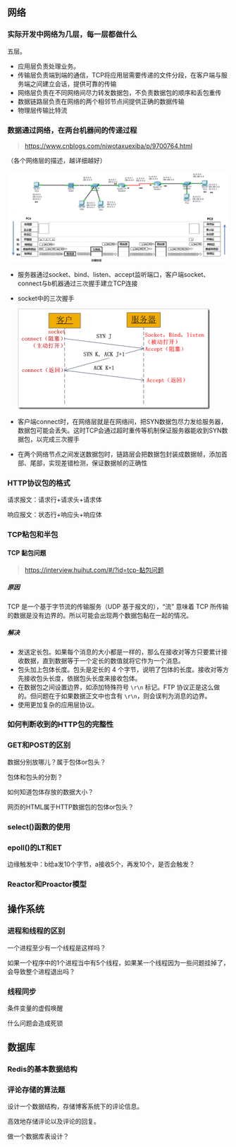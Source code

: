 ## 网络

### 实际开发中网络为几层，每一层都做什么

五层。

- 应用层负责处理业务。
- 传输层负责端到端的通信，TCP将应用层需要传递的文件分段，在客户端与服务端之间建立会话，提供可靠的传输
- 网络层负责在不同网络间尽力转发数据包，不负责数据包的顺序和丢包重传
- 数据链路层负责在网络的两个相邻节点间提供正确的数据传输
- 物理层传输比特流

### 数据通过网络，在两台机器间的传递过程

> https://www.cnblogs.com/niwotaxuexiba/p/9700764.html

（各个网络层的描述，越详细越好）

![网络设备](../images/网络设备.png)

- 服务器通过socket、bind、listen、accept监听端口，客户端socket、connect与b机器通过三次握手建立TCP连接

- socket中的三次握手

  ![201012122157476286](../images/201012122157476286.png)

- 客户端connect时，在网络层就是在网络间，把SYN数据包尽力发给服务器，数据包可能会丢失。这时TCP会通过超时重传等机制保证服务器能收到SYN数据包，以完成三次握手

- 在两个网络节点之间发送数据包时，链路层会把数据包封装成数据帧，添加首部、尾部，实现差错检测，保证数据帧的正确性

### HTTP协议包的格式

请求报文：请求行+请求头+请求体

响应报文：状态行+响应头+响应体

### TCP粘包和半包

#### TCP 黏包问题

> https://interview.huihut.com/#/?id=tcp-黏包问题

##### 原因

TCP 是一个基于字节流的传输服务（UDP 基于报文的），“流” 意味着 TCP 所传输的数据是没有边界的。所以可能会出现两个数据包黏在一起的情况。

##### 解决

- 发送定长包。如果每个消息的大小都是一样的，那么在接收对等方只要累计接收数据，直到数据等于一个定长的数值就将它作为一个消息。
- 包头加上包体长度。包头是定长的 4 个字节，说明了包体的长度。接收对等方先接收包头长度，依据包头长度来接收包体。
- 在数据包之间设置边界，如添加特殊符号 `\r\n` 标记。FTP 协议正是这么做的。但问题在于如果数据正文中也含有 `\r\n`，则会误判为消息的边界。
- 使用更加复杂的应用层协议。



### 如何判断收到的HTTP包的完整性



### GET和POST的区别

数据分别放哪儿？属于包体or包头？

包体和包头的分割？

如何知道包体存放的数据大小？

网页的HTML属于HTTP数据包的包体or包头？



### select()函数的使用



### epoll()的LT和ET

边缘触发中：b给a发10个字节，a接收5个，再发10个，是否会触发？

### Reactor和Proactor模型

## 操作系统

### 进程和线程的区别

一个进程至少有一个线程是这样吗？

如果一个程序中的1个进程当中有5个线程，如果某一个线程因为一些问题挂掉了，会导致整个进程退出吗？

### 线程同步

条件变量的虚假唤醒

什么问题会造成死锁

## 数据库

### Redis的基本数据结构



### 评论存储的算法题

设计一个数据结构，存储博客系统下的评论信息。

高效地存储评论以及评论的回复。

做一个数据库表设计？

